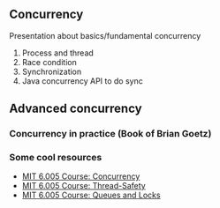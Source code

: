 ## Concurrency
Presentation about basics/fundamental concurrency

1. Process and thread
2. Race condition
3. Synchronization
4. Java concurrency API to do sync

## Advanced concurrency
### Concurrency in practice (Book of Brian Goetz)

### Some cool resources
* [MIT 6.005 Course: Concurrency](http://web.mit.edu/6.005/www/fa14/classes/17-concurrency/)
* [MIT 6.005 Course: Thread-Safety](http://web.mit.edu/6.005/www/fa14/classes/18-thread-safety/)
* [MIT 6.005 Course: Queues and Locks](http://web.mit.edu/6.005/www/fa14/classes/20-queues-locks/)
